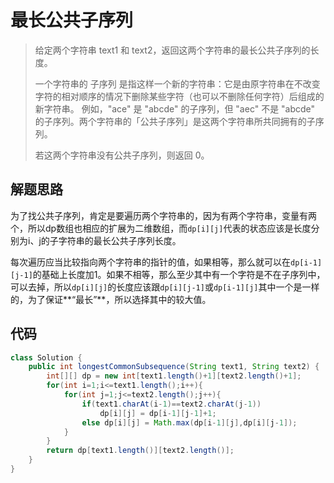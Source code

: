 # 最长公共子序列

> 给定两个字符串 text1 和 text2，返回这两个字符串的最长公共子序列的长度。
>
> 一个字符串的 子序列 是指这样一个新的字符串：它是由原字符串在不改变字符的相对顺序的情况下删除某些字符（也可以不删除任何字符）后组成的新字符串。
> 例如，"ace" 是 "abcde" 的子序列，但 "aec" 不是 "abcde" 的子序列。两个字符串的「公共子序列」是这两个字符串所共同拥有的子序列。
>
> 若这两个字符串没有公共子序列，则返回 0。

## 解题思路

为了找公共子序列，肯定是要遍历两个字符串的，因为有两个字符串，变量有两个，所以dp数组也相应的扩展为二维数组，而`dp[i][j]`代表的状态应该是长度分别为i、j的子字符串的最长公共子序列长度。

每次遍历应当比较指向两个字符串的指针的值，如果相等，那么就可以在`dp[i-1][j-1]`的基础上长度加1。如果不相等，那么至少其中有一个字符是不在子序列中，可以去掉，所以`dp[i][j]`的长度应该跟`dp[i][j-1]`或`dp[i-1][j]`其中一个是一样的，为了保证**“最长”**，所以选择其中的较大值。

## 代码

```java
class Solution {
    public int longestCommonSubsequence(String text1, String text2) {
        int[][] dp = new int[text1.length()+1][text2.length()+1];
        for(int i=1;i<=text1.length();i++){
            for(int j=1;j<=text2.length();j++){
                if(text1.charAt(i-1)==text2.charAt(j-1))
                    dp[i][j] = dp[i-1][j-1]+1;
                else dp[i][j] = Math.max(dp[i-1][j],dp[i][j-1]);
            }
        }
        return dp[text1.length()][text2.length()];
    }
}
```

